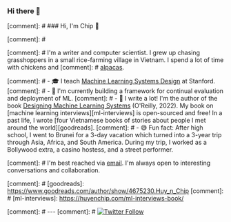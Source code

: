 ### Hi there 👋

<!--
**deepakiim/deepakiim** is a ✨ _special_ ✨ repository because its `README.md` (this file) appears on your GitHub profile.

Here are some ideas to get you started:

- 🔭 I’m currently working on ...
- 🌱 I’m currently learning ...
- 👯 I’m looking to collaborate on ...
- 🤔 I’m looking for help with ...
- 💬 Ask me about ...
- 📫 How to reach me: ...
- 😄 Pronouns: ...
- ⚡ Fun fact: ...
-->


[comment]: # ### Hi, I'm Chip 👋

[comment]: # <!--
[comment]: # **chiphuyen/chiphuyen** is a ✨ _special_ ✨ repository because its `README.md` (this file) appears on your GitHub profile.
[comment]: # -->

[comment]: # I'm a writer and computer scientist. I grew up chasing grasshoppers in a small rice-farming village in Vietnam. I spend a lot of time with chickens and [comment]: # [alpacas](https://www.instagram.com/p/Bsjo44ThRRv/).

[comment]: # - 🎓 I teach [Machine Learning Systems Design](https://cs329s.stanford.edu/) at Stanford.
[comment]: # - 🔭 I'm currently building a framework for continual evaluation and deployment of ML.
[comment]: # - 📝 I write a lot! I'm the author of the book [Designing Machine Learning Systems](https://www.amazon.com/Designing-Machine-Learning-Systems-Production-Ready/dp/1098107969) (O'Reilly, 2022). My book on [machine learning interviews][ml-interviews] is open-sourced and free! In a past life, I wrote [four Vietnamese books of stories about people I met around the world][goodreads]. 
[comment]: # - 😅 Fun fact: After high school, I went to Brunei for a 3-day vacation which turned into a 3-year trip through Asia, Africa, and South America. During my trip, I worked as a Bollywood extra, a casino hostess, and a street performer.

[comment]: # I'm best reached via [email](https://huyenchip.com/communication). I'm always open to interesting conversations and collaboration.

[comment]: # [goodreads]: https://www.goodreads.com/author/show/4675230.Huy_n_Chip
[comment]: # [ml-interviews]: https://huyenchip.com/ml-interviews-book/

[comment]: # ---
[comment]: # [![Twitter Follow](https://img.shields.io/twitter/follow/chipro?label=Follow&style=social)](https://twitter.com/chipro)
